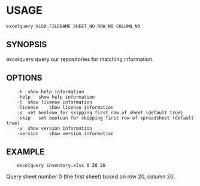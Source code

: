 
# USAGE

    excelquery XLSX_FILENAME SHEET_NO ROW_NO COLUMN_NO

## SYNOPSIS

excelquery query our repositories for matching information.

## OPTIONS

```
	-h	show help information
	-help	show help information
	-l	show license information
	-license	show license information
	-s	set boolean for skipping first row of sheet (default true)
	-skip	set boolean for skipping first row of spreadsheet (default true)
	-v	show version information
	-version	show version information
```

## EXAMPLE

```
	excelquery inventory.xlsx 0 20 20
```

Query sheet number 0 (the first sheet) based on row 20,
column 20.

